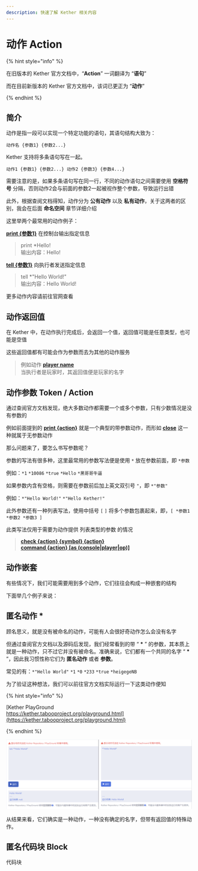 ```yaml
---
description: 快速了解 Kether 相关内容
---
```


# 动作 Action

{% hint style="info" %}

在旧版本的 Kether 官方文档中，“**Action**” 一词翻译为 “**语句**”

而在目前新版本的 Kether 官方文档中，该词已更正为 “**动作**”

{% endhint %}

## 简介

动作是指一段可以实现一个特定功能的语句，其语句结构大致为：

`动作名 {参数1} {参数2...}`

Kether 支持将多条语句写在一起。

`动作1 {参数1} {参数2...} 动作2 {参数3} {参数4...}`

需要注意的是，如果多条语句写在同一行，不同的动作语句之间需要使用 **空格符号** 分隔，否则动作2会与前面的参数2一起被视作整个参数，导致运行出错

此外，根据查阅文档得知，动作分为 **公有动作** 以及 **私有动作**，关于这两者的区别，我会在后面 **命名空间** 章节详细介绍

这里举两个最常用的动作例子：

[**print {参数1}**](https://kether.tabooproject.org/list.html#Print) 在控制台输出指定信息
> print *Hello!<br>
> 输出内容：Hello!

[**tell {参数1}**](https://kether.tabooproject.org/list.html#Tell) 向执行者发送指定信息
> tell *"Hello World!"<br>
> 输出内容：Hello World!

更多动作内容请前往官网查看

## 动作返回值

在 Kether 中，在动作执行完成后，会返回一个值，返回值可能是任意类型，也可能是空值

这些返回值都有可能会作为参数而去为其他的动作服务

> 例如动作 [**player name**](https://kether.tabooproject.org/list.html#Name) <br>
> 当执行者是玩家时，其返回值便是玩家的名字

## 动作参数 Token / Action

通过查阅官方文档发现，绝大多数动作都需要一个或多个参数，只有少数情况是没有参数的

例如前面提到的 [**print {action}**](https://kether.tabooproject.org/list.html#Print) 就是一个典型的带参数动作，而形如 [**close**](https://kether.tabooproject.org/list.html#Close) 这一种就属于无参数动作

那么问题来了，要怎么书写参数呢？

参数的写法有很多种，这里最常用的参数写法便是使用 `*` 放在参数前面，即 `*参数`

例如：`*1` `*10086` `*true` `*Hello` `*黑哥哥牛逼`

如果参数内含有空格，则需要在参数前后加上英文双引号 `"`，即 `*"参数"`

例如：`*"Hello World!"` `*"Hello Kether!"`

此外参数还有一种列表写法，使用中括号 `[` `]` 将多个参数包裹起来，即，`[ *参数1 *参数2 *参数3 ]`

此类写法仅用于需要为动作提供 列表类型的参数 的情况


> [**check {action} {symbol} {action}**](https://kether.tabooproject.org/list.html#Check)<br>
> [**command {action} [as (console|player|op)]**](https://kether.tabooproject.org/list.html#Command)

## 动作嵌套

有些情况下，我们可能需要用到多个动作，它们往往会构成一种嵌套的结构

下面举几个例子来说：

## 匿名动作 *

顾名思义，就是没有被命名的动作，可能有人会很好奇动作怎么会没有名字

但通过查阅官方文档以及源码后发现，我们经常看到的带 “ **\*** ” 的参数，其本质上就是一种动作，只不过它并没有被命名。准确来说，它们都有一个共同的名字 “ **\*** ”，因此我习惯性称它们为 **匿名动作** 或者 **参数**。

常见的有：`*"Hello World"` `*1` `*0` `*233` `*true` `*heigegeNB`

为了验证这种想法，我们可以前往官方文档实际运行一下这类动作便知

{% hint style="info" %}

[Kether PlayGround<br>https://kether.tabooproject.org/playground.html](https://kether.tabooproject.org/playground.html)

{% endhint %}

![对比运行演示](../../resources/quick-start/14191722.png)

从结果来看，它们确实是一种动作，一种没有确定的名字，但带有返回值的特殊动作。

## 匿名代码块 Block

代码块